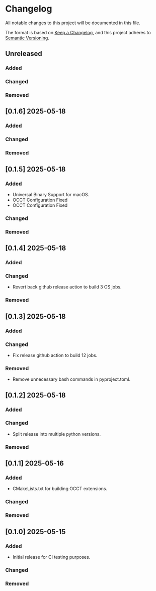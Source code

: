 # Changelog

All notable changes to this project will be documented in this file.

The format is based on [Keep a Changelog](https://keepachangelog.com/en/1.0.0/),
and this project adheres to [Semantic Versioning](https://semver.org/spec/v2.0.0.html).

## Unreleased

### Added

### Changed

### Removed


## [0.1.6] 2025-05-18

### Added

### Changed

### Removed


## [0.1.5] 2025-05-18

### Added

- Universal Binary Support for macOS.
- OCCT Configuration Fixed
- OCCT Configuration Fixed

### Changed

### Removed


## [0.1.4] 2025-05-18

### Added

### Changed

- Revert back github release action to build 3 OS jobs.

### Removed


## [0.1.3] 2025-05-18

### Added

### Changed

- Fix release github action to build 12 jobs.

### Removed

- Remove unnecessary bash commands in pyproject.toml.


## [0.1.2] 2025-05-18

### Added

### Changed

- Split release into multiple python versions.

### Removed


## [0.1.1] 2025-05-16

### Added

- CMakeLists.txt for building OCCT extensions.

### Changed

### Removed


## [0.1.0] 2025-05-15

### Added

- Initial release for CI testing purposes.

### Changed

### Removed

